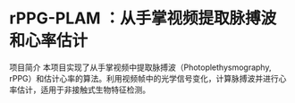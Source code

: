 # rPPG-PLAM ：从手掌视频提取脉搏波和心率估计
项目简介
本项目实现了从手掌视频中提取脉搏波（Photoplethysmography, rPPG）和估计心率的算法。利用视频帧中的光学信号变化，计算脉搏波并进行心率估计，适用于非接触式生物特征检测。

